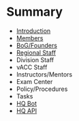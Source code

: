 # Summary

* [Introduction](README.md)
* [Members](members.md)
* [BoG/Founders](bogfounders.md)
* [Regional Staff](regional-staff.md)
* Division Staff
* vACC Staff
* Instructors/Mentors
* Exam Center
* Policy/Procedures
* Tasks
* [HQ Bot](hq-bot.md)
* [HQ API](hq-api.md)

